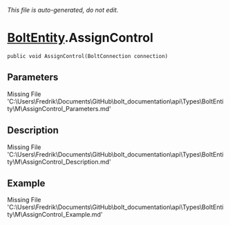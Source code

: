 *This file is auto-generated, do not edit.*

# [BoltEntity](Types/BoltEntity.md).AssignControl
`public void AssignControl(BoltConnection connection)`
## Parameters
Missing File 'C:\Users\Fredrik\Documents\GitHub\bolt_documentation\api\Types\BoltEntity\M\AssignControl_Parameters.md'
## Description
Missing File 'C:\Users\Fredrik\Documents\GitHub\bolt_documentation\api\Types\BoltEntity\M\AssignControl_Description.md'
## Example
Missing File 'C:\Users\Fredrik\Documents\GitHub\bolt_documentation\api\Types\BoltEntity\M\AssignControl_Example.md'
